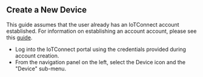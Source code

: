 ## Create a New Device
This guide assumes that the user already has an IoTConnect account established.
For information on establishing an account account, please see this [guide](https://github.com/avnet-iotconnect/avnet-iotconnect.github.io/blob/main/documentation/iotconnect/subscription/subscription.md).

* Log into the IoTConnect portal using the credentials provided during account creation.
* From the navigation panel on the left, select the Device icon and the "Device" sub-menu.<br>
